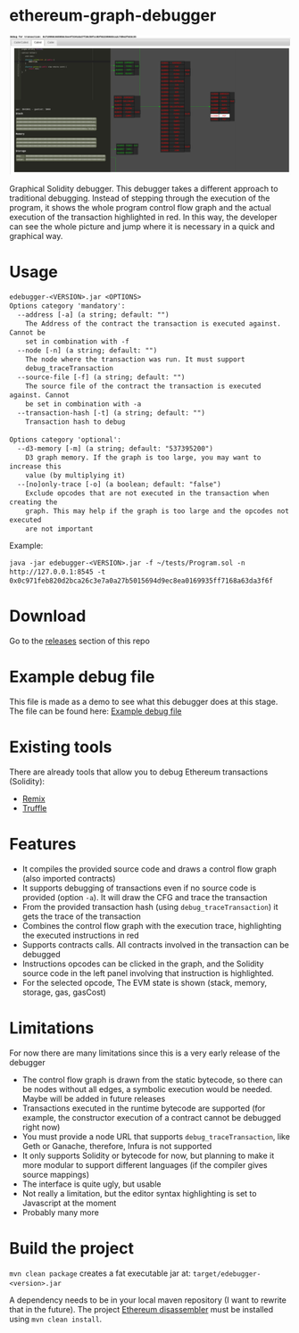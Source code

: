 # ethereum-graph-debugger

![Graph example](images/screen-1.png)

Graphical Solidity debugger. This debugger takes a different approach to traditional debugging.
Instead of stepping through the execution of the program, it shows the whole program control flow graph and
the actual execution of the transaction highlighted in red. In this way, the developer can see the whole picture
and jump where it is necessary in a quick and graphical way.

# Usage

```
edebugger-<VERSION>.jar <OPTIONS>
Options category 'mandatory':
  --address [-a] (a string; default: "")
    The Address of the contract the transaction is executed against. Cannot be
    set in combination with -f
  --node [-n] (a string; default: "")
    The node where the transaction was run. It must support
    debug_traceTransaction
  --source-file [-f] (a string; default: "")
    The source file of the contract the transaction is executed against. Cannot
    be set in combination with -a
  --transaction-hash [-t] (a string; default: "")
    Transaction hash to debug

Options category 'optional':
  --d3-memory [-m] (a string; default: "537395200")
    D3 graph memory. If the graph is too large, you may want to increase this
    value (by multiplying it)
  --[no]only-trace [-o] (a boolean; default: "false")
    Exclude opcodes that are not executed in the transaction when creating the
    graph. This may help if the graph is too large and the opcodes not executed
    are not important
```

Example:
```
java -jar edebugger-<VERSION>.jar -f ~/tests/Program.sol -n http://127.0.0.1:8545 -t 0x0c971feb820d2bca26c3e7a0a27b5015694d9ec8ea0169935ff7168a63da3f6f
```

# Download

Go to the [releases](https://github.com/fergarrui/ethereum-graph-debugger/releases) section of this repo

# Example debug file

This file is made as a demo to see what this debugger does at this stage. The file can be found here:  [Example debug file](http://htmlpreview.github.com/?https://raw.githubusercontent.com/fergarrui/ethereum-graph-debugger/master/examples/debug.html)

# Existing tools
There are already tools that allow you to debug Ethereum transactions (Solidity):

* [Remix](https://remix.ethereum.org)
* [Truffle](http://truffleframework.com)

# Features

* It compiles the provided source code and draws a control flow graph (also imported contracts)
* It supports debugging of transactions even if no source code is provided (option `-a`). It will draw the CFG and trace the transaction
* From the provided transaction hash (using `debug_traceTransaction`) it gets the trace of the transaction
* Combines the control flow graph with the execution trace, highlighting the executed instructions in red
* Supports contracts calls. All contracts involved in the transaction can be debugged
* Instructions opcodes can be clicked in the graph, and the Solidity source code in the left panel involving that instruction is highlighted.
* For the selected opcode, The EVM state is shown (stack, memory, storage, gas, gasCost)

# Limitations

For now there are many limitations since this is a very early release of the debugger

* The control flow graph is drawn from the static bytecode, so there can be nodes without all edges, a symbolic execution would be needed. Maybe will be added in future releases
* Transactions executed in the runtime bytecode are supported (for example, the constructor execution of a contract cannot be debugged right now)
* You must provide a node URL that supports `debug_traceTransaction`, like Geth or Ganache, therefore, Infura is not supported
* It only supports Solidity or bytecode for now, but planning to make it more modular to support different languages (if the compiler gives source mappings)
* The interface is quite ugly, but usable
* Not really a limitation, but the editor syntax highlighting is set to Javascript at the moment
* Probably many more

# Build the project

`mvn clean package` creates a fat executable jar at: `target/edebugger-<version>.jar`

A dependency needs to be in your local maven repository (I want to rewrite that in the future).
The project [Ethereum disassembler](https://github.com/fergarrui/ethereum-disassembler) must be installed using `mvn clean install`.
